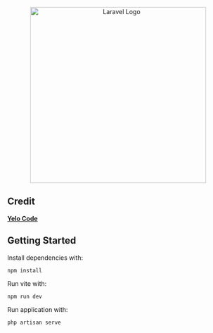 <p align="center"><a href="https://laravel.com" target="_blank"><img src="https://raw.githubusercontent.com/laravel/art/master/logo-lockup/5%20SVG/2%20CMYK/1%20Full%20Color/laravel-logolockup-cmyk-red.svg" width="400" alt="Laravel Logo"></a></p>

## Credit

**[Yelo Code](https://www.youtube.com/@yelocode)**

## Getting Started

Install dependencies with:

```
npm install
```

Run vite with:

```
npm run dev
```

Run application with:

```
php artisan serve
```
